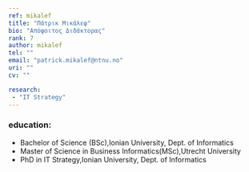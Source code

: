 ```yaml
---
ref: mikalef
title: "Πάτρικ Μικάλεφ"
bio: "Απόφοιτος Διδάκτορας"
rank: 7
author: mikalef
tel: ""
email: "patrick.mikalef@ntnu.no"
uri: ""
cv: ""

research:
 - "IT Strategy"
---
```


### education:
 - Bachelor of Science (BSc),Ionian University, Dept. of Informatics
 - Master of Science in Business Informatics(MSc),Utrecht University
 - PhD in IT Strategy,Ionian University, Dept. of Informatics
